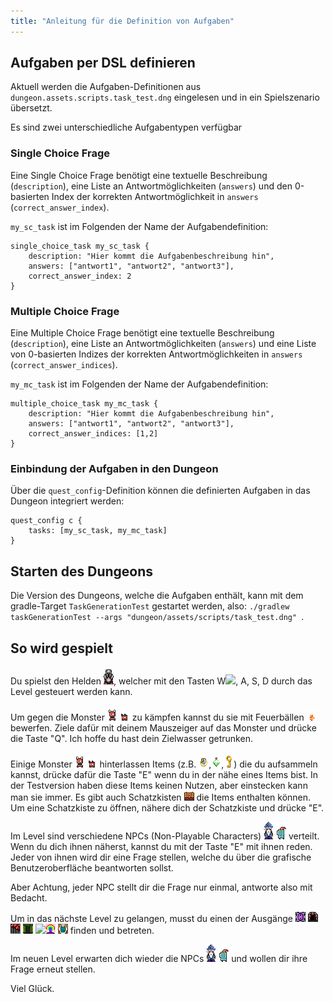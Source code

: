 ```yaml
---
title: "Anleitung für die Definition von Aufgaben"
---
```


## Aufgaben per DSL definieren

Aktuell werden die Aufgaben-Definitionen aus `dungeon.assets.scripts.task_test.dng` eingelesen und
in ein Spielszenario übersetzt.

Es sind zwei unterschiedliche Aufgabentypen verfügbar

### Single Choice Frage

Eine Single Choice Frage benötigt eine textuelle Beschreibung (`description`),
eine Liste an Antwortmöglichkeiten (`answers`) und den 0-basierten
Index der korrekten Antwortmöglichkeit in `answers` (`correct_answer_index`).

`my_sc_task` ist im Folgenden der Name der Aufgabendefinition:

```
single_choice_task my_sc_task {
    description: "Hier kommt die Aufgabenbeschreibung hin",
    answers: ["antwort1", "antwort2", "antwort3"],
    correct_answer_index: 2
}
```

### Multiple Choice Frage

Eine Multiple Choice Frage benötigt eine textuelle Beschreibung (`description`),
eine Liste an Antwortmöglichkeiten (`answers`) und eine Liste von 0-basierten
Indizes der korrekten Antwortmöglichkeiten in `answers` (`correct_answer_indices`).

`my_mc_task` ist im Folgenden der Name der Aufgabendefinition:
```
multiple_choice_task my_mc_task {
    description: "Hier kommt die Aufgabenbeschreibung hin",
    answers: ["antwort1", "antwort2", "antwort3"],
    correct_answer_indices: [1,2]
}
```

### Einbindung der Aufgaben in den Dungeon

Über die `quest_config`-Definition können die definierten Aufgaben in das Dungeon integriert werden:

```
quest_config c {
    tasks: [my_sc_task, my_mc_task]
}
```

## Starten des Dungeons

Die Version des Dungeons, welche die Aufgaben enthält, kann mit dem gradle-Target `TaskGenerationTest`
gestartet werden, also: `./gradlew  taskGenerationTest --args "dungeon/assets/scripts/task_test.dng" `.


## So wird gespielt

Du spielst den Helden ![](../../game/assets/character/knight/idle/idle_knight_1.png), welcher mit den Tasten W![](../../game/assets/character/knight/u/idle_knight_1.png), A, S, D durch das Level gesteuert werden kann.

Um gegen die Monster ![](../../game/assets/character/monster/chort/idle_left/chort_idle_anim_mirrored_f0.png) ![](../../game/assets/character/monster/imp/idle_left/imp_idle_anim_mirrored_f1.png) zu kämpfen kannst du sie mit Feuerbällen ![](../../game/assets/skills/fireball/run_down/fireball_down_2.png) bewerfen. Ziele dafür mit deinem Mauszeiger auf das Monster und drücke die Taste "Q". Ich hoffe du hast dein Zielwasser getrunken.

Einige Monster ![](../../game/assets/character/monster/chort/idle_left/chort_idle_anim_mirrored_f0.png) ![](../../game/assets/character/monster/imp/idle_left/imp_idle_anim_mirrored_f1.png) hinterlassen Items (z.B. ![](../../game/assets/items/ring/beholder_ring.png),![](../../game/assets/items/potion/antidote_potion.png),![](../../game/assets/items/key/gold_key.png)) die du aufsammeln kannst, drücke dafür die Taste "E" wenn du in der nähe eines Items bist. In der Testversion haben diese Items keinen Nutzen, aber einstecken kann man sie immer.
Es gibt auch Schatzkisten ![](../../game/assets/objects/treasurechest/idle_left/chest_full_open_anim_f0.png) die Items enthalten können. Um eine Schatzkiste zu öffnen, nähere dich der Schatzkiste und drücke "E".

Im Level sind verschiedene NPCs (Non-Playable Characters) ![](../../game/assets/character/wizard/idle/idle_wizard_1.png) ![](../../game/assets/character/blue_knight/idle_left/knight_m_idle_anim_mirrored_f0.png) verteilt.
Wenn du dich ihnen näherst, kannst du mit der Taste "E" mit ihnen reden. Jeder von ihnen wird dir eine Frage stellen, welche du über die grafische Benutzeroberfläche beantworten sollst.

Aber Achtung, jeder NPC stellt dir die Frage nur einmal, antworte also mit Bedacht.

Um in das nächste Level zu gelangen, musst du einen der Ausgänge ![](../../game/assets/dungeon/dark/floor/floor_ladder.png) ![](../../game/assets/dungeon/default/floor/floor_ladder.png)
![](../../game/assets/dungeon/fire/floor/floor_ladder.png)
 ![](../../game/assets/dungeon/forest/floor/floor_ladder.png) ![](../../game/assets/dungeon/dark/ice/floor_ladder.png)![](../../game/assets/dungeon/rainbow/floor/floor_ladder.png) ![](../../game/assets/dungeon/temple/floor/floor_ladder.png) finden und betreten.

Im neuen Level erwarten dich wieder die NPCs ![](../../game/assets/character/wizard/idle/idle_wizard_1.png) ![](../../game/assets/character/blue_knight/idle_left/knight_m_idle_anim_mirrored_f0.png) und wollen dir ihre Frage erneut stellen.

Viel Glück.
